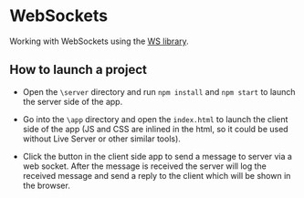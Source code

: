 # WebSockets
Working with WebSockets using the <a href="https://github.com/websockets/ws">WS library</a>.

## How to launch a project
- Open the `\server` directory and run `npm install` and `npm start` to launch the server side of the app.

- Go into the `\app` directory and open the `index.html` to launch the client side of the app (JS and CSS are inlined in the html, so it could be used without Live Server or other similar tools).

- Click the button in the client side app to send a message to server via a web socket. After the message is received the server will log the received message and send a reply to the client which will be shown in the browser.

 
